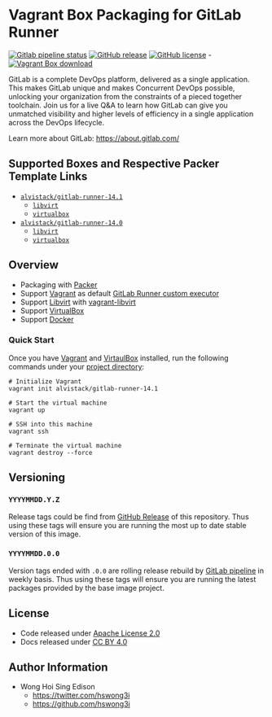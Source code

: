 # Vagrant Box Packaging for GitLab Runner

[![Gitlab pipeline
status](https://img.shields.io/gitlab/pipeline/alvistack/vagrant-gitlab-runner/master)](https://gitlab.com/alvistack/vagrant-gitlab-runner/-/pipelines)
[![GitHub
release](https://img.shields.io/github/release/alvistack/vagrant-gitlab-runner.svg)](https://github.com/alvistack/vagrant-gitlab-runner/releases)
[![GitHub
license](https://img.shields.io/github/license/alvistack/vagrant-gitlab-runner.svg)](https://github.com/alvistack/vagrant-gitlab-runner/blob/master/LICENSE)
-[![Vagrant Box
download](https://img.shields.io/badge/dynamic/json?label=alvistack%2Fgitlab-runner-14.1&query=%24.boxes%5B%3A1%5D.downloads&url=https%3A%2F%2Fapp.vagrantup.com%2Fapi%2Fv1%2Fsearch%3Fq%3Dalvistack%2Fgitlab-runner-14.1)](https://app.vagrantup.com/alvistack/boxes/gitlab-runner-14.1)

GitLab is a complete DevOps platform, delivered as a single application.
This makes GitLab unique and makes Concurrent DevOps possible, unlocking
your organization from the constraints of a pieced together toolchain.
Join us for a live Q\&A to learn how GitLab can give you unmatched
visibility and higher levels of efficiency in a single application
across the DevOps lifecycle.

Learn more about GitLab: <https://about.gitlab.com/>

## Supported Boxes and Respective Packer Template Links

  - [`alvistack/gitlab-runner-14.1`](https://app.vagrantup.com/alvistack/boxes/gitlab-runner-14.1)
      - [`libvirt`](https://github.com/alvistack/vagrant-gitlab-runner/blob/master/packer/libvirt-14.1/packer.json)
      - [`virtualbox`](https://github.com/alvistack/vagrant-gitlab-runner/blob/master/packer/virtualbox-14.1/packer.json)
  - [`alvistack/gitlab-runner-14.0`](https://app.vagrantup.com/alvistack/boxes/gitlab-runner-14.0)
      - [`libvirt`](https://github.com/alvistack/vagrant-gitlab-runner/blob/master/packer/libvirt-14.0/packer.json)
      - [`virtualbox`](https://github.com/alvistack/vagrant-gitlab-runner/blob/master/packer/virtualbox-14.0/packer.json)

## Overview

  - Packaging with [Packer](https://www.packer.io/)
  - Support [Vagrant](https://www.vagrantup.com/) as default [GitLab
    Runner custom
    executor](https://docs.gitlab.com/runner/executors/README.html)
  - Support [Libvirt](https://libvirt.org/) with
    [vagrant-libvirt](https://github.com/vagrant-libvirt/vagrant-libvirt)
  - Support [VirtualBox](https://www.virtualbox.org/)
  - Support [Docker](https://www.docker.com/)

### Quick Start

Once you have [Vagrant](https://www.vagrantup.com/docs/installation) and
[VirtaulBox](https://www.virtualbox.org/) installed, run the following
commands under your [project
directory](https://learn.hashicorp.com/tutorials/vagrant/getting-started-project-setup?in=vagrant/getting-started):

    # Initialize Vagrant
    vagrant init alvistack/gitlab-runner-14.1
    
    # Start the virtual machine
    vagrant up
    
    # SSH into this machine
    vagrant ssh
    
    # Terminate the virtual machine
    vagrant destroy --force

## Versioning

### `YYYYMMDD.Y.Z`

Release tags could be find from [GitHub
Release](https://github.com/alvistack/vagrant-gitlab-runner/releases) of
this repository. Thus using these tags will ensure you are running the
most up to date stable version of this image.

### `YYYYMMDD.0.0`

Version tags ended with `.0.0` are rolling release rebuild by [GitLab
pipeline](https://gitlab.com/alvistack/vagrant-gitlab-runner/-/pipelines)
in weekly basis. Thus using these tags will ensure you are running the
latest packages provided by the base image project.

## License

  - Code released under [Apache License 2.0](LICENSE)
  - Docs released under [CC
    BY 4.0](http://creativecommons.org/licenses/by/4.0/)

## Author Information

  - Wong Hoi Sing Edison
      - <https://twitter.com/hswong3i>
      - <https://github.com/hswong3i>

